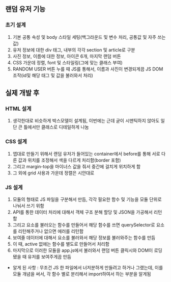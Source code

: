 ## 랜덤 유저 기능

### 초기 설계
1. 기본 공통 속성 및 body 스타일 세팅(백그라운드 및 변수 처리, 공통값 및 자주 쓰는 값)
2. 유저 정보에 대한 div 태그, 내부의 각각 section 및 article로 구분
3. 사진 정보, 이름에 대한 정보, 아이콘 6개, 마지막 랜덤 버튼 
4. CSS 가운데 정렬, font 및 스타일링(그에 맞는 클래스 부여)
5. RANDOM USER 버튼 누를 때 JS를 통해서, 이름과 사진이 변경되게끔 JS DOM 조작(id및 해당 태그 및 값을 불러와서 처리)

## 실제 개발 후

### HTML 설계
1. 생각한대로 비슷하게 박스모델이 설계됨, 이번에는 근데 굳이 시맨틱하지 않아도 일단 큰 틀에서만 클래스로 디테일하게 나눔

### CSS 설계
1. 앱대로 만들기 위해서 랜덤 유저가 들어있는 container에서 before를 통해 서로 다른 값과 위치를 조정해서 색을 다르게 처리함(border 포함)
2. 그리고 margin-top을 마이너스 값을 줘서 중간에 걸치게 위치하게 함
3. 그 외에 grid 사용과 가운데 정렬은 시안대로

### JS 설계
1. 모듈의 형태로 JS 파일을 구분해서 만듬, 각각 필요한 함수 및 기능을 모듈 단위로 나눠서 쓰기 위함
2. API를 통한 데이터 처리에 대해서 객체 구조 분해 할당 및 JSON을 가공해서 리턴함
3. 그리고 요소를 불러오는 함수를 만들어서 해당 함수를 쓰면 querySelector로 요소를 리턴해주거나 없으면 에러를 리턴함
4. 보여줄 데이터에 대해서 요소를 불러와서 해당 정보를 불러와주는 함수를 만듬
5. 이 때, active 없애는 함수를 별도로 만들어서 처리함
6. 마지막으로 이러한 모듈을 app.js에서 불러와서 랜덤 버튼 클릭시와 DOM이 로딩됐을 때 유저를 보여주게끔 만듬
- 알게 된 사항 : 무조건 JS 한 파일에서 너저분하게 만들려고 하거나 그랬는데, 이를 모듈 개념을 써서, 각 함수 별로 분리해서 import하여서 하는 부분을 알게됨